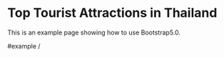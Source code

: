 Top Tourist Attractions in Thailand
=========================
This is an example page showing how to use Bootstrap5.0.

#example
/<img class="img-fluid img-thumbnail" scr="" alt=""/>